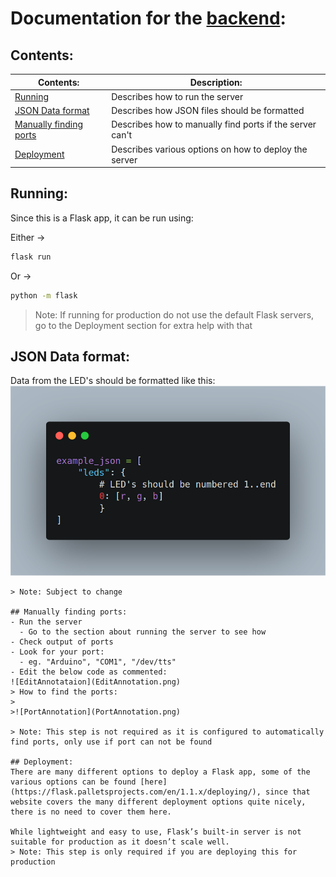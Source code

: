 # Documentation for the [backend](https://github.com/SagnikPradhan/the-knights/tree/b40225d6ca580323436ecf3f953cbdaf4bd8ebc1/backend):
## Contents:
Contents: | Description:
-------- | -----------
[Running](https://github.com/SagnikPradhan/the-knights/tree/b40225d6ca580323436ecf3f953cbdaf4bd8ebc1/backend#running) | Describes how to run the server
[JSON Data format](https://github.com/SagnikPradhan/the-knights/tree/b40225d6ca580323436ecf3f953cbdaf4bd8ebc1/backend#json-data-format) | Describes how JSON files should be formatted
[Manually finding ports](https://github.com/SagnikPradhan/the-knights/tree/b40225d6ca580323436ecf3f953cbdaf4bd8ebc1/backend#manually-finding-ports) | Describes how to manually find ports if the server can't
[Deployment](https://github.com/SagnikPradhan/the-knights/tree/b40225d6ca580323436ecf3f953cbdaf4bd8ebc1/backend#deployment) | Describes various options on how to deploy the server

## Running:
Since this is a Flask app, it can be run using:

Either -> 
```bash
flask run
```
Or ->
```bash
python -m flask
```
> Note: If running for production do not use the default Flask servers, go to the Deployment section for extra help with that

## JSON Data format:
Data from the LED's should be formatted like this:
![JsonAnnotation](JsonAnnotation.png)
```
> Note: Subject to change

## Manually finding ports:
- Run the server
  - Go to the section about running the server to see how
- Check output of ports
- Look for your port:
  - eg. "Arduino", "COM1", "/dev/tts"
- Edit the below code as commented:
![EditAnnotataion](EditAnnotation.png)
> How to find the ports:
>
>![PortAnnotation](PortAnnotation.png)

> Note: This step is not required as it is configured to automatically find ports, only use if port can not be found

## Deployment:
There are many different options to deploy a Flask app, some of the various options can be found [here](https://flask.palletsprojects.com/en/1.1.x/deploying/), since that website covers the many different deployment options quite nicely, there is no need to cover them here.

While lightweight and easy to use, Flask’s built-in server is not suitable for production as it doesn’t scale well.
> Note: This step is only required if you are deploying this for production